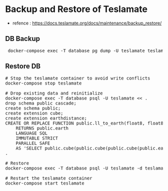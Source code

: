 # Backup and Restore of Teslamate
- refence : https://docs.teslamate.org/docs/maintenance/backup_restore/
## DB Backup
<pre> docker-compose exec -T database pg_dump -U teslamate teslamate > /backuplocation/teslamate.bck </pre>

## Restore DB
<pre>
# Stop the teslamate container to avoid write conflicts
docker-compose stop teslamate

# Drop existing data and reinitialize
docker-compose exec -T database psql -U teslamate << .
drop schema public cascade;
create schema public;
create extension cube;
create extension earthdistance;
CREATE OR REPLACE FUNCTION public.ll_to_earth(float8, float8)
    RETURNS public.earth
    LANGUAGE SQL
    IMMUTABLE STRICT
    PARALLEL SAFE
    AS 'SELECT public.cube(public.cube(public.cube(public.earth()*cos(radians(\$1))*cos(radians(\$2))),public.earth()*cos(radians(\$1))*sin(radians(\$2))),public.earth()*sin(radians(\$1)))::public.earth';
.

# Restore
docker-compose exec -T database psql -U teslamate -d teslamate < teslamate.bck

# Restart the teslamate container
docker-compose start teslamate
</pre>
